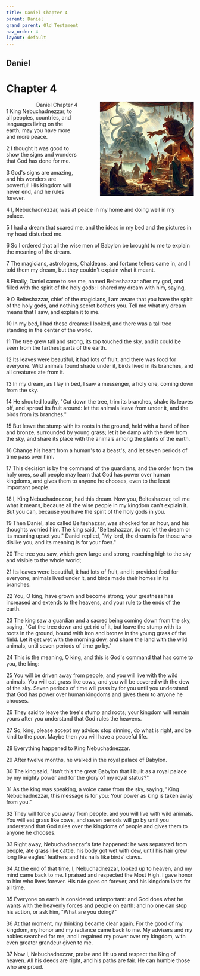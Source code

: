 ```yaml
---
title: Daniel Chapter 4
parent: Daniel
grand_parent: Old Testament
nav_order: 4
layout: default
---
```


## Daniel

# Chapter 4

<div style="clear: both; text-align: right;">
    <img src="/assets/Image/Daniel/500/4.jpg" alt="Daniel Chapter 4" class="chapter-image" style="max-width: 50%; height: auto; float: right; margin: 0 0 10px 10px; padding-left: 10%;">
    <figcaption style="font-size: 14px;">Daniel Chapter 4</figcaption>
</div>
1 King Nebuchadnezzar, to all peoples, countries, and languages living on the earth; may you have more and more peace.

2 I thought it was good to show the signs and wonders that God has done for me.

3 God's signs are amazing, and his wonders are powerful! His kingdom will never end, and he rules forever.

4 I, Nebuchadnezzar, was at peace in my home and doing well in my palace.

5 I had a dream that scared me, and the ideas in my bed and the pictures in my head disturbed me.

6 So I ordered that all the wise men of Babylon be brought to me to explain the meaning of the dream.

7 The magicians, astrologers, Chaldeans, and fortune tellers came in, and I told them my dream, but they couldn't explain what it meant.

8 Finally, Daniel came to see me, named Belteshazzar after my god, and filled with the spirit of the holy gods: I shared my dream with him, saying,

9 O Belteshazzar, chief of the magicians, I am aware that you have the spirit of the holy gods, and nothing secret bothers you. Tell me what my dream means that I saw, and explain it to me.

10 In my bed, I had these dreams: I looked, and there was a tall tree standing in the center of the world.

11 The tree grew tall and strong, its top touched the sky, and it could be seen from the farthest parts of the earth.

12 Its leaves were beautiful, it had lots of fruit, and there was food for everyone. Wild animals found shade under it, birds lived in its branches, and all creatures ate from it.

13 In my dream, as I lay in bed, I saw a messenger, a holy one, coming down from the sky.

14 He shouted loudly, "Cut down the tree, trim its branches, shake its leaves off, and spread its fruit around: let the animals leave from under it, and the birds from its branches."

15 But leave the stump with its roots in the ground, held with a band of iron and bronze, surrounded by young grass; let it be damp with the dew from the sky, and share its place with the animals among the plants of the earth.

16 Change his heart from a human's to a beast's, and let seven periods of time pass over him.

17 This decision is by the command of the guardians, and the order from the holy ones, so all people may learn that God has power over human kingdoms, and gives them to anyone he chooses, even to the least important people.

18 I, King Nebuchadnezzar, had this dream. Now you, Belteshazzar, tell me what it means, because all the wise people in my kingdom can't explain it. But you can, because you have the spirit of the holy gods in you.

19 Then Daniel, also called Belteshazzar, was shocked for an hour, and his thoughts worried him. The king said, "Belteshazzar, do not let the dream or its meaning upset you." Daniel replied, "My lord, the dream is for those who dislike you, and its meaning is for your foes."

20 The tree you saw, which grew large and strong, reaching high to the sky and visible to the whole world;

21 Its leaves were beautiful, it had lots of fruit, and it provided food for everyone; animals lived under it, and birds made their homes in its branches.

22 You, O king, have grown and become strong; your greatness has increased and extends to the heavens, and your rule to the ends of the earth.

23 The king saw a guardian and a sacred being coming down from the sky, saying, "Cut the tree down and get rid of it, but leave the stump with its roots in the ground, bound with iron and bronze in the young grass of the field. Let it get wet with the morning dew, and share the land with the wild animals, until seven periods of time go by."

24 This is the meaning, O king, and this is God's command that has come to you, the king:

25 You will be driven away from people, and you will live with the wild animals. You will eat grass like cows, and you will be covered with the dew of the sky. Seven periods of time will pass by for you until you understand that God has power over human kingdoms and gives them to anyone he chooses.

26 They said to leave the tree's stump and roots; your kingdom will remain yours after you understand that God rules the heavens.

27 So, king, please accept my advice: stop sinning, do what is right, and be kind to the poor. Maybe then you will have a peaceful life.

28 Everything happened to King Nebuchadnezzar.

29 After twelve months, he walked in the royal palace of Babylon.

30 The king said, "Isn't this the great Babylon that I built as a royal palace by my mighty power and for the glory of my royal status?"

31 As the king was speaking, a voice came from the sky, saying, "King Nebuchadnezzar, this message is for you: Your power as king is taken away from you."

32 They will force you away from people, and you will live with wild animals. You will eat grass like cows, and seven periods will go by until you understand that God rules over the kingdoms of people and gives them to anyone he chooses.

33 Right away, Nebuchadnezzar's fate happened: he was separated from people, ate grass like cattle, his body got wet with dew, until his hair grew long like eagles' feathers and his nails like birds' claws.

34 At the end of that time, I, Nebuchadnezzar, looked up to heaven, and my mind came back to me. I praised and respected the Most High. I gave honor to him who lives forever. His rule goes on forever, and his kingdom lasts for all time.

35 Everyone on earth is considered unimportant: and God does what he wants with the heavenly forces and people on earth: and no one can stop his action, or ask him, "What are you doing?"

36 At that moment, my thinking became clear again. For the good of my kingdom, my honor and my radiance came back to me. My advisers and my nobles searched for me, and I regained my power over my kingdom, with even greater grandeur given to me.

37 Now I, Nebuchadnezzar, praise and lift up and respect the King of heaven. All his deeds are right, and his paths are fair. He can humble those who are proud.


